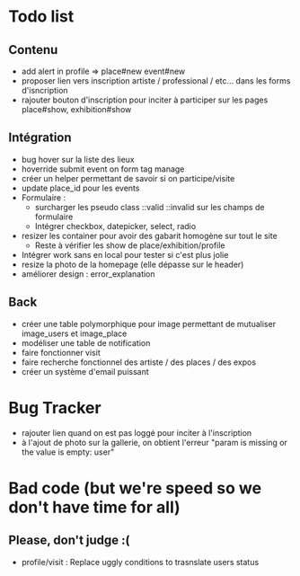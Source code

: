 # Todo list

## Contenu
- add alert in profile => place#new event#new
- proposer lien vers inscription artiste / professional / etc... dans les forms d'isncription
- rajouter bouton d'inscription pour inciter à participer sur les pages place#show, exhibition#show

## Intégration
- bug hover sur la liste des lieux
- hoverride submit event on form tag manage
- créer un helper permettant de savoir si on participe/visite
- update place_id pour les events
- Formulaire :
    - surcharger les pseudo class ::valid ::invalid sur les champs de formulaire
    - Intégrer checkbox, datepicker, select, radio
- resizer les container pour avoir des gabarit homogène sur tout le site
    - Reste à vérifier les show de place/exhibition/profile
- Intégrer work sans en local pour tester si c'est plus jolie
- resize la photo de la homepage (elle dépasse sur le header)
- améliorer design : error_explanation

## Back
- créer une table polymorphique pour image permettant de mutualiser image_users et image_place
- modéliser une table de notification
- faire fonctionner visit
- faire recherche fonctionnel des artiste / des places / des expos
- créer un système d'email puissant


# Bug Tracker
- rajouter lien quand on est pas loggé pour inciter à l'inscription
- à l'ajout de photo sur la gallerie, on obtient l'erreur "param is missing or the value is empty: user"


# Bad code (but we're speed so we don't have time for all)
## Please, don't judge :(

- profile/visit : Replace uggly conditions to trasnslate users status
